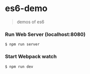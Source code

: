 # es6-demo
> demos of es6




### Run Web Server (localhost:8080)

```
$ npm run server
```

### Start Webpack watch

```
$ npm run dev
```

